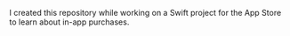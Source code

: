 I created this repository while working on a Swift project for the App Store to learn about in-app purchases.
